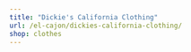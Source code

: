 ```yaml
---
title: "Dickie's California Clothing"
url: /el-cajon/dickies-california-clothing/
shop: clothes
---
```

